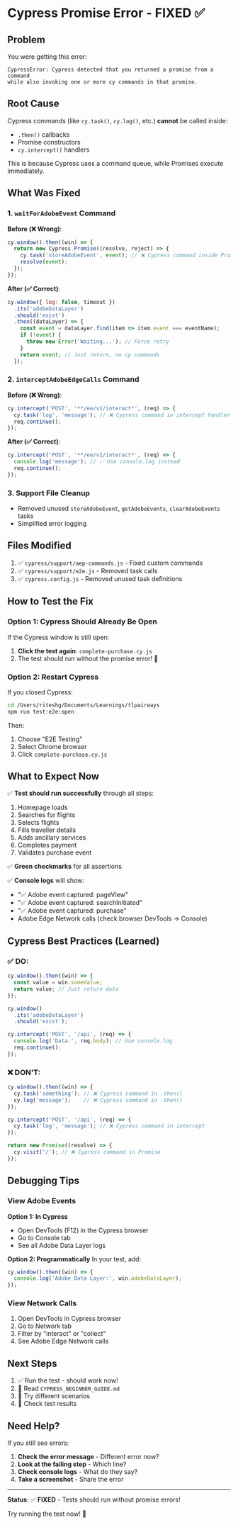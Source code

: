 # Cypress Promise Error - FIXED ✅

## Problem

You were getting this error:
```
CypressError: Cypress detected that you returned a promise from a command 
while also invoking one or more cy commands in that promise.
```

## Root Cause

Cypress commands (like `cy.task()`, `cy.log()`, etc.) **cannot** be called inside:
- `.then()` callbacks
- Promise constructors
- `cy.intercept()` handlers

This is because Cypress uses a command queue, while Promises execute immediately.

## What Was Fixed

### 1. `waitForAdobeEvent` Command
**Before (❌ Wrong)**:
```javascript
cy.window().then((win) => {
  return new Cypress.Promise((resolve, reject) => {
    cy.task('storeAdobeEvent', event); // ❌ Cypress command inside Promise
    resolve(event);
  });
});
```

**After (✅ Correct)**:
```javascript
cy.window({ log: false, timeout })
  .its('adobeDataLayer')
  .should('exist')
  .then((dataLayer) => {
    const event = dataLayer.find(item => item.event === eventName);
    if (!event) {
      throw new Error('Waiting...'); // Force retry
    }
    return event; // Just return, no cy commands
  });
```

### 2. `interceptAdobeEdgeCalls` Command
**Before (❌ Wrong)**:
```javascript
cy.intercept('POST', '**/ee/v1/interact*', (req) => {
  cy.task('log', 'message'); // ❌ Cypress command in intercept handler
  req.continue();
});
```

**After (✅ Correct)**:
```javascript
cy.intercept('POST', '**/ee/v1/interact*', (req) => {
  console.log('message'); // ✅ Use console.log instead
  req.continue();
});
```

### 3. Support File Cleanup
- Removed unused `storeAdobeEvent`, `getAdobeEvents`, `clearAdobeEvents` tasks
- Simplified error logging

## Files Modified

1. ✅ `cypress/support/aep-commands.js` - Fixed custom commands
2. ✅ `cypress/support/e2e.js` - Removed task calls
3. ✅ `cypress.config.js` - Removed unused task definitions

## How to Test the Fix

### Option 1: Cypress Should Already Be Open

If the Cypress window is still open:

1. **Click the test again**: `complete-purchase.cy.js`
2. The test should run without the promise error! 🎉

### Option 2: Restart Cypress

If you closed Cypress:

```bash
cd /Users/riteshg/Documents/Learnings/tlpairways
npm run test:e2e:open
```

Then:
1. Choose "E2E Testing"
2. Select Chrome browser
3. Click `complete-purchase.cy.js`

## What to Expect Now

✅ **Test should run successfully** through all steps:
1. Homepage loads
2. Searches for flights
3. Selects flights
4. Fills traveller details
5. Adds ancillary services
6. Completes payment
7. Validates purchase event

✅ **Green checkmarks** for all assertions

✅ **Console logs** will show:
- "✅ Adobe event captured: pageView"
- "✅ Adobe event captured: searchInitiated"
- "✅ Adobe event captured: purchase"
- Adobe Edge Network calls (check browser DevTools → Console)

## Cypress Best Practices (Learned)

### ✅ DO:
```javascript
cy.window().then((win) => {
  const value = win.someValue;
  return value; // Just return data
});

cy.window()
  .its('adobeDataLayer')
  .should('exist');

cy.intercept('POST', '/api', (req) => {
  console.log('Data:', req.body); // Use console.log
  req.continue();
});
```

### ❌ DON'T:
```javascript
cy.window().then((win) => {
  cy.task('something'); // ❌ Cypress command in .then()
  cy.log('message');    // ❌ Cypress command in .then()
});

cy.intercept('POST', '/api', (req) => {
  cy.task('log', 'message'); // ❌ Cypress command in intercept
});

return new Promise((resolve) => {
  cy.visit('/'); // ❌ Cypress command in Promise
});
```

## Debugging Tips

### View Adobe Events

**Option 1: In Cypress**
- Open DevTools (F12) in the Cypress browser
- Go to Console tab
- See all Adobe Data Layer logs

**Option 2: Programmatically**
In your test, add:
```javascript
cy.window().then((win) => {
  console.log('Adobe Data Layer:', win.adobeDataLayer);
});
```

### View Network Calls

1. Open DevTools in Cypress browser
2. Go to Network tab
3. Filter by "interact" or "collect"
4. See Adobe Edge Network calls

## Next Steps

1. ✅ Run the test - should work now!
2. 📖 Read `CYPRESS_BEGINNER_GUIDE.md`
3. 🎯 Try different scenarios
4. 📝 Check test results

## Need Help?

If you still see errors:

1. **Check the error message** - Different error now?
2. **Look at the failing step** - Which line?
3. **Check console logs** - What do they say?
4. **Take a screenshot** - Share the error

---

**Status**: ✅ **FIXED** - Tests should run without promise errors!

Try running the test now! 🚀


